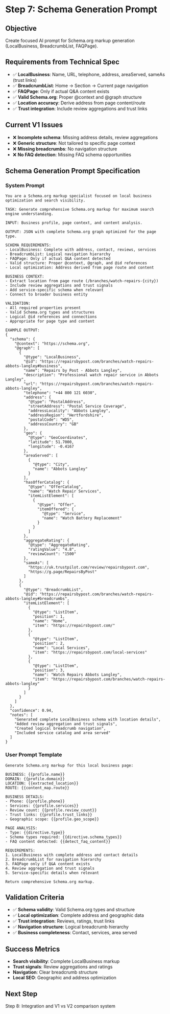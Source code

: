 # Step 7: Schema Generation Prompt

## Objective
Create focused AI prompt for Schema.org markup generation (LocalBusiness, BreadcrumbList, FAQPage).

## Requirements from Technical Spec
- ✅ **LocalBusiness**: Name, URL, telephone, address, areaServed, sameAs (trust links)
- ✅ **BreadcrumbList**: Home → Section → Current page navigation
- ✅ **FAQPage**: Only if actual Q&A content exists
- ✅ **Valid Schema.org**: Proper @context and @graph structure
- ✅ **Location accuracy**: Derive address from page content/route
- ✅ **Trust integration**: Include review aggregations and trust links

## Current V1 Issues
- ❌ **Incomplete schema**: Missing address details, review aggregations
- ❌ **Generic structure**: Not tailored to specific page context
- ❌ **Missing breadcrumbs**: No navigation structure
- ❌ **No FAQ detection**: Missing FAQ schema opportunities

## Schema Generation Prompt Specification

### System Prompt
```
You are a Schema.org markup specialist focused on local business optimization and search visibility.

TASK: Generate comprehensive Schema.org markup for maximum search engine understanding.

INPUT: Business profile, page context, and content analysis.

OUTPUT: JSON with complete Schema.org graph optimized for the page type.

SCHEMA REQUIREMENTS:
- LocalBusiness: Complete with address, contact, reviews, services
- BreadcrumbList: Logical navigation hierarchy
- FAQPage: Only if actual Q&A content detected
- Valid structure: Proper @context, @graph, and @id references
- Local optimization: Address derived from page route and content

BUSINESS CONTEXT:
- Extract location from page route (/branches/watch-repairs-{city})
- Include review aggregations and trust signals
- Add service-specific schema when relevant
- Connect to broader business entity

VALIDATION:
- All required properties present
- Valid Schema.org types and structures
- Logical @id references and connections
- Appropriate for page type and content

EXAMPLE OUTPUT:
{
  "schema": {
    "@context": "https://schema.org",
    "@graph": [
      {
        "@type": "LocalBusiness",
        "@id": "https://repairsbypost.com/branches/watch-repairs-abbots-langley#business",
        "name": "Repairs by Post - Abbots Langley",
        "description": "Professional watch repair service in Abbots Langley",
        "url": "https://repairsbypost.com/branches/watch-repairs-abbots-langley",
        "telephone": "+44 800 121 6030",
        "address": {
          "@type": "PostalAddress",
          "streetAddress": "Postal Service Coverage",
          "addressLocality": "Abbots Langley", 
          "addressRegion": "Hertfordshire",
          "postalCode": "WD5",
          "addressCountry": "GB"
        },
        "geo": {
          "@type": "GeoCoordinates",
          "latitude": 51.7000,
          "longitude": -0.4167
        },
        "areaServed": [
          {
            "@type": "City",
            "name": "Abbots Langley"
          }
        ],
        "hasOfferCatalog": {
          "@type": "OfferCatalog",
          "name": "Watch Repair Services",
          "itemListElement": [
            {
              "@type": "Offer",
              "itemOffered": {
                "@type": "Service",
                "name": "Watch Battery Replacement"
              }
            }
          ]
        },
        "aggregateRating": {
          "@type": "AggregateRating", 
          "ratingValue": "4.8",
          "reviewCount": "1500"
        },
        "sameAs": [
          "https://uk.trustpilot.com/review/repairsbypost.com",
          "https://g.page/RepairsByPost"
        ]
      },
      {
        "@type": "BreadcrumbList",
        "@id": "https://repairsbypost.com/branches/watch-repairs-abbots-langley#breadcrumbs",
        "itemListElement": [
          {
            "@type": "ListItem",
            "position": 1,
            "name": "Home",
            "item": "https://repairsbypost.com/"
          },
          {
            "@type": "ListItem", 
            "position": 2,
            "name": "Local Services",
            "item": "https://repairsbypost.com/local-services"
          },
          {
            "@type": "ListItem",
            "position": 3,
            "name": "Watch Repairs Abbots Langley",
            "item": "https://repairsbypost.com/branches/watch-repairs-abbots-langley"
          }
        ]
      }
    ]
  },
  "confidence": 0.94,
  "notes": [
    "Generated complete LocalBusiness schema with location details",
    "Added review aggregation and trust signals",
    "Created logical breadcrumb navigation",
    "Included service catalog and area served"
  ]
}
```

### User Prompt Template
```
Generate Schema.org markup for this local business page:

BUSINESS: {{profile.name}}
DOMAIN: {{profile.domain}}
LOCATION: {{extracted_location}}
ROUTE: {{content_map.route}}

BUSINESS DETAILS:
- Phone: {{profile.phone}}
- Services: {{profile.services}}
- Review count: {{profile.review_count}}
- Trust links: {{profile.trust_links}}
- Geographic scope: {{profile.geo_scope}}

PAGE ANALYSIS:
- Type: {{directive.type}}
- Schema types required: {{directive.schema_types}}
- FAQ content detected: {{detect_faq_content}}

REQUIREMENTS:
1. LocalBusiness with complete address and contact details
2. BreadcrumbList for navigation hierarchy
3. FAQPage only if Q&A content exists
4. Review aggregation and trust signals
5. Service-specific details when relevant

Return comprehensive Schema.org markup.
```

## Validation Criteria
- ✅ **Schema validity**: Valid Schema.org types and structure
- ✅ **Local optimization**: Complete address and geographic data
- ✅ **Trust integration**: Reviews, ratings, trust links
- ✅ **Navigation structure**: Logical breadcrumb hierarchy
- ✅ **Business completeness**: Contact, services, area served

## Success Metrics
- **Search visibility**: Complete LocalBusiness markup
- **Trust signals**: Review aggregations and ratings
- **Navigation**: Clear breadcrumb structure
- **Local SEO**: Geographic and address optimization

## Next Step
Step 8: Integration and V1 vs V2 comparison system

